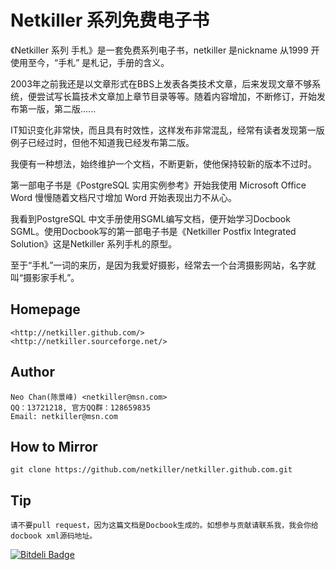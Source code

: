 Netkiller 系列免费电子书
======
《Netkiller 系列 手札》是一套免费系列电子书，netkiller 是nickname 从1999 开使用至今，“手札” 是札记，手册的含义。

2003年之前我还是以文章形式在BBS上发表各类技术文章，后来发现文章不够系统，便尝试写长篇技术文章加上章节目录等等。随着内容增加，不断修订，开始发布第一版，第二版......

IT知识变化非常快，而且具有时效性，这样发布非常混乱，经常有读者发现第一版例子已经过时，但他不知道我已经发布第二版。

我便有一种想法，始终维护一个文档，不断更新，使他保持较新的版本不过时。

第一部电子书是《PostgreSQL 实用实例参考》开始我使用 Microsoft Office Word 慢慢随着文档尺寸增加 Word 开始表现出力不从心。

我看到PostgreSQL 中文手册使用SGML编写文档，便开始学习Docbook SGML。使用Docbook写的第一部电子书是《Netkiller Postfix Integrated Solution》这是Netkiller 系列手札的原型。

至于“手札”一词的来历，是因为我爱好摄影，经常去一个台湾摄影网站，名字就叫“摄影家手札”。

Homepage
------
    <http://netkiller.github.com/>
    <http://netkiller.sourceforge.net/>

Author
------
    Neo Chan(陈景峰) <netkiller@msn.com>
    QQ：13721218, 官方QQ群：128659835
    Email: netkiller@msn.com

How to Mirror
------
    git clone https://github.com/netkiller/netkiller.github.com.git

Tip
------
    请不要pull request，因为这篇文档是Docbook生成的。如想参与贡献请联系我，我会你给docbook xml源码地址。




[![Bitdeli Badge](https://d2weczhvl823v0.cloudfront.net/netkiller/netkiller.github.com/trend.png)](https://bitdeli.com/free "Bitdeli Badge")
